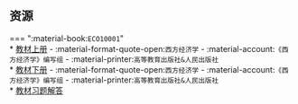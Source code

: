 ## 资源  
=== ":material-book:`ECO10001`"  
    * [教材上册](http://api.cqu-openlib.cn/file?key=i3sYr35z4sri) - :material-format-quote-open:`西方经济学` - :material-account:`《西方经济学》编写组` - :material-printer:`高等教育出版社&人民出版社`  
    * [教材下册](http://api.cqu-openlib.cn/file?key=iadK335z4osf) - :material-format-quote-open:`西方经济学` - :material-account:`《西方经济学》编写组` - :material-printer:`高等教育出版社&人民出版社`  
        * [教材习题解答](http://api.cqu-openlib.cn/file?key=ilAv035z4xub)  
